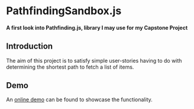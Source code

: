 PathfindingSandbox.js
==============
#### A first look into Pathfinding.js, library I may use for my Capstone Project ####

Introduction
------------

The aim of this project is to satisfy simple user-stories having to do with determining the shortest
path to fetch a list of items.

Demo
------

An [online demo](http://www.google.com) can be found to showcase the functionality.
